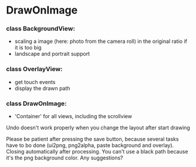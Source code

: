 # DrawOnImage

### class BackgroundView:
- scaling a image (here: photo from the camera roll) in the original ratio if it is too big
- landscape and portrait support

### class OverlayView:
- get touch events
- display the drawn path

### class DrawOnImage:
- 'Container' for all views, including the scrollview

Undo doesn't work properly when you change the layout after start drawing

Please be patient after pressing the save button, because several tasks have to bo done (ui2png, png2alpha, paste background and overlay). Closing automatically after processing.
You can't use a black path because it's the png background color. Any suggestions?
